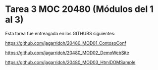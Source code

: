 # Tarea 3 MOC 20480 (Módulos del 1 al 3)
Esta tarea fue entreagada en los GITHUBS siguientes:

https://github.com/jagarridoh/20480_MOD01_ContosoConf

https://github.com/jagarridoh/20480_MOD02_DemoWebSite

https://github.com/jagarridoh/20480_MOD03_HtmlDOMSample

